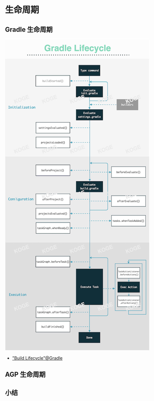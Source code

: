 # 生命周期

## Gradle 生命周期

![gradle-lifecycle](../../media/gradle-lifecycle-main.jpeg)

- ["Build Lifecycle"@Gradle](https://docs.gradle.org/current/userguide/build_lifecycle.html)

## AGP 生命周期


## 小结